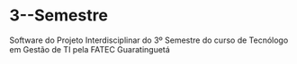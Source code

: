 # 3--Semestre
Software do Projeto Interdisciplinar do 3º Semestre do curso de Tecnólogo em Gestão de TI pela FATEC Guaratinguetá

